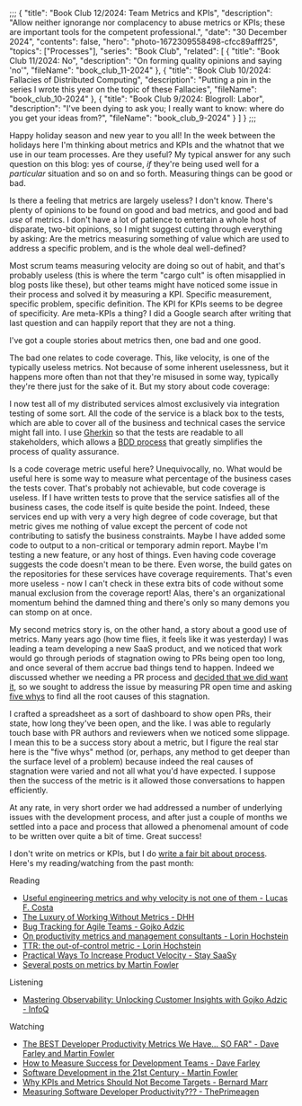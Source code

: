 ;;;
{
	"title": "Book Club 12/2024: Team Metrics and KPIs",
	"description": "Allow neither ignorange nor complacency to abuse metrics or KPIs; these are important tools for the competent professional.",
	"date": "30 December 2024",
	"contents": false,
	"hero": "photo-1672309558498-cfcc89afff25",
    "topics": ["Processes"],
	"series": "Book Club",
    "related": [
		{ "title": "Book Club 11/2024: No", "description": "On forming quality opinions and saying 'no'", "fileName": "book_club_11-2024" },
		{ "title": "Book Club 10/2024: Fallacies of Distributed Computing", "description": "Putting a pin in the series I wrote this year on the topic of these Fallacies", "fileName": "book_club_10-2024" },
		{ "title": "Book Club 9/2024: Blogroll: Labor", "description": "I've been dying to ask you; I really want to know: where do you get your ideas from?", "fileName": "book_club_9-2024" }
	]
}
;;;

Happy holiday season and new year to you all! In the week between the holidays here I'm thinking about metrics and KPIs and the whatnot that we use in our team processes. Are they useful? My typical answer for any such question on this blog: yes of course, _if_ they're being used well for a _particular_ situation and so on and so forth. Measuring things can be good or bad.

Is there a feeling that metrics are largely useless? I don't know. There's plenty of opinions to be found on good and bad metrics, and good and bad _use_ of metrics. I don't have a lot of patience to entertain a whole host of disparate, two-bit opinions, so I might suggest cutting through everything by asking: Are the metrics measuring something of value which are used to address a specific problem, and is the whole deal well-defined?

Most scrum teams measuring velocity are doing so out of habit, and that's probably useless (this is where the term "cargo cult" is often misapplied in blog posts like these), but other teams might have noticed some issue in their process and solved it by measuring a KPI. Specific measurement, specific problem, specific definition. The KPI for KPIs seems to be degree of specificity. Are meta-KPIs a thing? I did a Google search after writing that last question and can happily report that they are not a thing.

I've got a couple stories about metrics then, one bad and one good.

The bad one relates to code coverage. This, like velocity, is one of the typically useless metrics. Not because of some inherent uselessness, but it happens more often than not that they're misused in some way, typically they're there just for the sake of it. But my story about code coverage:

I now test all of my distributed services almost exclusively via integration testing of some sort. All the code of the service is a black box to the tests, which are able to cover all of the business and technical cases the service might fall into. I use [Gherkin](https://cucumber.io/docs/gherkin/) so that the tests are readable to all stakeholders, which allows a [BDD process](https://en.wikipedia.org/wiki/Behavior-driven_development) that greatly simplifies the process of quality assurance.

Is a code coverage metric useful here? Unequivocally, no. What would be useful here is some way to measure what percentage of the business cases the tests cover. That's probably not achievable, but code coverage is useless. If I have written tests to prove that the service satisfies all of the business cases, the code itself is quite beside the point. Indeed, these services end up with very a very high degree of code coverage, but that metric gives me nothing of value except the percent of code not contributing to satisfy the business constraints. Maybe I have added some code to output to a non-critical or temporary admin report. Maybe I'm testing a new feature, or any host of things. Even having code coverage suggests the code doesn't mean to be there. Even worse, the build gates on the repositories for these services have coverage requirements. That's even more useless - now I can't check in these extra bits of code without some manual exclusion from the coverage report! Alas, there's an organizational momentum behind the damned thing and there's only so many demons you can stomp on at once.

My second metrics story is, on the other hand, a story about a good use of metrics. Many years ago (how time flies, it feels like it was yesterday) I was leading a team developing a new SaaS product, and we noticed that work would go through periods of stagnation owing to PRs being open too long, and once several of them accrue bad things tend to happen. Indeed we discussed whether we needing a PR process and [decided that we did want it](https://ian.wold.guru/Posts/pull_requests_are_just_fine_thanks.html), so we sought to address the issue by measuring PR open time and asking [five whys](https://en.wikipedia.org/wiki/Five_whys) to find all the root causes of this stagnation.

I crafted a spreadsheet as a sort of dashboard to show open PRs, their state, how long they've been open, and the like. I was able to regularly touch base with PR authors and reviewers when we noticed some slippage. I mean this to be a success story about a metric, but I figure the real star here is the "five whys" method (or, perhaps, any method to get deeper than the surface level of a problem) because indeed the real causes of stagnation were varied and not all what you'd have expected. I suppose then the success of the metric is it allowed those conversations to happen efficiently.

At any rate, in very short order we had addressed a number of underlying issues with the development process, and after just a couple of months we settled into a pace and process that allowed a phenomenal amount of code to be written over quite a bit of time. Great success!

I don't write on metrics or KPIs, but I do [write a fair bit about process](https://ian.wold.guru/Topics/processes.html). Here's my reading/watching from the past month:

Reading

* [Useful engineering metrics and why velocity is not one of them - Lucas F. Costa](https://lucasfcosta.com/2022/08/31/engineering-metrics.html)
* [The Luxury of Working Without Metrics - DHH](https://world.hey.com/dhh/the-luxury-of-working-without-metrics-02e5dbac)
* [Bug Tracking for Agile Teams - Gojko Adzic](https://gojko.net/2010/10/05/bug-tracking-for-agile-teams/)
* [On productivity metrics and management consultants - Lorin Hochstein](https://surfingcomplexity.blog/2023/09/03/on-productivity-metrics-management-consultants/)
* [TTR: the out-of-control metric - Lorin Hochstein](https://surfingcomplexity.blog/2024/11/23/ttr-the-out-of-control-metric/)
* [Practical Ways To Increase Product Velocity - Stay SaaSy](https://staysaasy.com/management/2023/12/07/accelerating-product-velocity.html)
* [Several posts on metrics by Martin Fowler](https://martinfowler.com/tags/metrics.html)

Listening

* [Mastering Observability: Unlocking Customer Insights with Gojko Adzic - InfoQ](https://www.infoq.com/podcasts/mastering-observability-customer-insights/)

Watching

* [The BEST Developer Productivity Metrics We Have... SO FAR" - Dave Farley and Martin Fowler](https://www.youtube.com/watch?v=Md92s2jn1Uk)
* [How to Measure Success for Development Teams - Dave Farley](https://www.youtube.com/watch?v=COEpO1vEBHc)
* [Software Development in the 21st Century - Martin Fowler](https://www.youtube.com/watch?v=TgdFA72crHM)
* [Why KPIs and Metrics Should Not Become Targets - Bernard Marr](https://www.youtube.com/watch?v=10qBxzX6TTI)
* [Measuring Software Developer Productivity??? - ThePrimeagen](https://www.youtube.com/watch?v=sQJlG_72rsQ)
